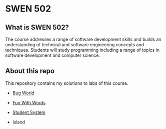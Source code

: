 # SWEN 502

## What is SWEN 502?

The course addresses a range of software development skills and builds an understanding of technical and software engineering concepts and techniques. Students will study programming including a range of topics in software development and computer science.

## About this repo

This repository contains my solutions to labs of this course.

- [Bug World](https://github.com/erinchocolate/swen502/tree/master/Bug%20World)

- [Fun With Words](https://github.com/erinchocolate/swen502/tree/master/Fun%20With%20Words)

- [Student System](https://github.com/erinchocolate/swen502/tree/master/Student%20System)

- Island

  

